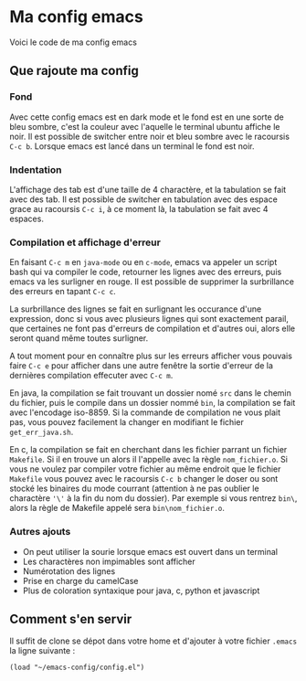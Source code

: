 # Ma config emacs

Voici le code de ma config emacs

## Que rajoute ma config

### Fond
Avec cette config emacs est en dark mode et le fond est en une sorte de bleu sombre,
c'est la couleur avec l'aquelle le terminal ubuntu affiche le noir.
Il est possible de switcher entre noir et bleu sombre avec le racoursis
`C-c b`. Lorsque emacs est lancé dans un terminal le fond est noir.

### Indentation
L'affichage des tab est d'une taille de 4 charactère, et la tabulation se fait avec des tab.
Il est possible de switcher en tabulation avec des espace grace au racoursis `C-c i`, à ce moment
là, la tabulation se fait avec 4 espaces.

### Compilation et affichage d'erreur
En faisant `C-c m` en `java-mode` ou en `c-mode`, emacs va appeler un script bash qui va compiler
le code, retourner les lignes avec des erreurs, puis emacs va les surligner en rouge. Il est possible de supprimer
la surbrillance des erreurs en tapant `C-c c`.

La surbrillance des lignes se fait en surlignant les occurance d'une expression, donc si vous
avec plusieurs lignes qui sont exactement parail, que certaines ne font pas d'erreurs de compilation
et d'autres oui, alors elle seront quand même toutes surligner.

A tout moment pour en connaître plus sur les erreurs afficher vous pouvais faire `C-c e` pour afficher
dans une autre fenêtre la sortie d'erreur de la dernières compilation effecuter avec `C-c m`.

En java, la compilation se fait trouvant un dossier nomé `src` dans le chemin du fichier, puis le compile
dans un dossier nommé `bin`, la compilation se fait avec l'encodage iso-8859. Si la commande de compilation
ne vous plait pas, vous pouvez facilement la changer en modifiant le fichier `get_err_java.sh`.

En c, la compilation se fait en cherchant dans les fichier parrant un fichier `Makefile`. Si il en trouve un
alors il l'appelle avec la règle `nom_fichier.o`. Si vous ne voulez par compiler votre fichier au même endroit
que le fichier `Makefile` vous pouvez avec le racoursis `C-c b` changer le doser ou sont stocké les binaires
du mode courrant (attention à ne pas oublier le charactère `'\'` à la fin du nom du dossier). Par exemple si 
vous rentrez `bin\`, alors la règle de Makefile appelé sera `bin\nom_fichier.o`.

### Autres ajouts
 - On peut utiliser la sourie lorsque emacs est ouvert dans un terminal
 - Les charactères non impimables sont afficher
 - Numérotation des lignes
 - Prise en charge du camelCase
 - Plus de coloration syntaxique pour java, c, python et javascript

## Comment s'en servir
Il suffit de clone se dépot dans votre home
et d'ajouter à votre fichier `.emacs` la ligne suivante :
```emacs-lisp
(load "~/emacs-config/config.el")
```
